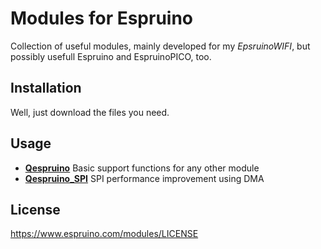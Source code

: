 # Modules for Espruino

Collection of useful modules, mainly developed for my *EpsruinoWIFI*, but possibly usefull Espruino and EspruinoPICO, too.

## Installation
Well, just download the files you need.

## Usage

* [**Qespruino**](https://github.com/andiy/espruino/wiki/Qespruino) Basic support functions for any other module
* [**Qespruino_SPI**](https://github.com/andiy/espruino/wiki/Qespruino_SPI) SPI performance improvement using DMA

## License

https://www.espruino.com/modules/LICENSE


